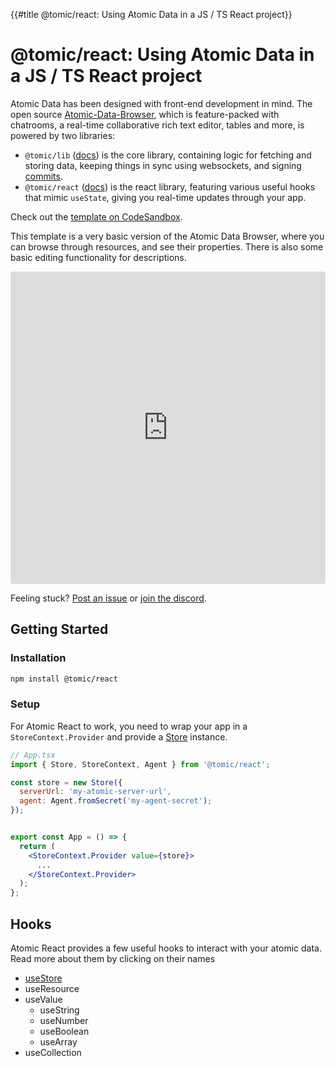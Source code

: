 {{#title @tomic/react: Using Atomic Data in a JS / TS React project}}

# @tomic/react: Using Atomic Data in a JS / TS React project

Atomic Data has been designed with front-end development in mind.
The open source [Atomic-Data-Browser](https://github.com/atomicdata-dev/atomic-data-browser), which is feature-packed with chatrooms, a real-time collaborative rich text editor, tables and more, is powered by two libraries:

- `@tomic/lib` ([docs](https://atomicdata-dev.github.io/atomic-data-browser/docs/modules/_tomic_lib.html)) is the core library, containing logic for fetching and storing data, keeping things in sync using websockets, and signing [commits](../commits/intro.md).
- `@tomic/react` ([docs](https://atomicdata-dev.github.io/atomic-data-browser/docs/modules/_tomic_react.html)) is the react library, featuring various useful hooks that mimic `useState`, giving you real-time updates through your app.

Check out the [template on CodeSandbox](https://codesandbox.io/s/atomic-data-react-template-4y9qu?file=/src/MyResource.tsx:0-1223).

This template is a very basic version of the Atomic Data Browser, where you can browse through resources, and see their properties.
There is also some basic editing functionality for descriptions.

<iframe src="https://codesandbox.io/embed/yyd8jx?view=Editor+%2B+Preview&module=%2Fsrc%2Fcomponents%2FBrowser.module.css&hidenavigation=1"
     style="width:100%; height: 500px; border:0; border-radius: 4px; overflow:hidden;"
     title="beautiful-marco-yyd8jx"
     sandbox="allow-forms allow-modals allow-popups allow-presentation allow-same-origin allow-scripts"
   ></iframe>

Feeling stuck? [Post an issue](https://github.com/atomicdata-dev/atomic-data-browser/issues/new) or [join the discord](https://discord.gg/a72Rv2P).

## Getting Started

### Installation

```bash
npm install @tomic/react
```

### Setup

For Atomic React to work, you need to wrap your app in a `StoreContext.Provider` and provide a [Store](../js-lib/store.md) instance.

```jsx
// App.tsx
import { Store, StoreContext, Agent } from '@tomic/react';

const store = new Store({
  serverUrl: 'my-atomic-server-url',
  agent: Agent.fromSecret('my-agent-secret');
});


export const App = () => {
  return (
    <StoreContext.Provider value={store}>
      ...
    </StoreContext.Provider>
  );
};
```

## Hooks

Atomic React provides a few useful hooks to interact with your atomic data.
Read more about them by clicking on their names

- [useStore](../react/useStore.md)
- useResource
- useValue
  - useString
  - useNumber
  - useBoolean
  - useArray
- useCollection
